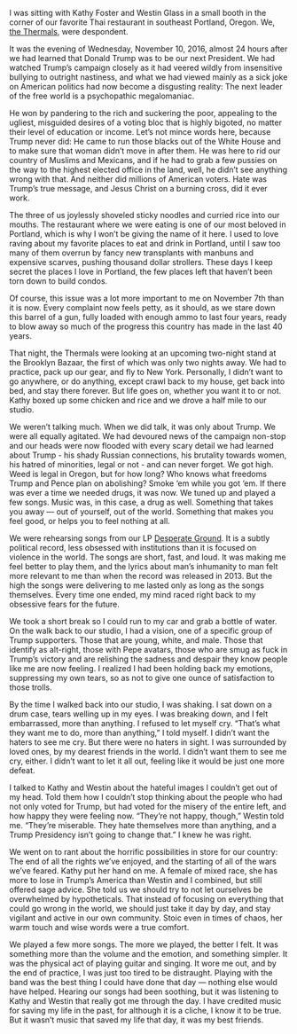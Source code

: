 I was sitting with Kathy Foster and Westin Glass in a small booth in the corner of our favorite Thai restaurant in southeast Portland, Oregon. We, [the Thermals](http://www.thethermals.com/), were despondent. 


It was the evening of Wednesday, November 10, 2016, almost 24 hours after we had learned that Donald Trump was to be our next President. We had watched Trump’s campaign closely as it had veered wildly from insensitive bullying to outright nastiness, and what we had viewed mainly as a sick joke on American politics had now become a disgusting reality: The next leader of the free world is a psychopathic megalomaniac. 


He won by pandering to the rich and suckering the poor, appealing to the ugliest, misguided desires of a voting bloc that is highly bigoted, no matter their level of education or income. Let’s not mince words here, because Trump never did: He came to run those blacks out of the White House and to make sure that woman didn’t move in after them. He was here to rid our country of Muslims and Mexicans, and if he had to grab a few pussies on the way to the highest elected office in the land, well, he didn’t see anything wrong with that. And neither did millions of American voters. Hate was Trump’s true message, and Jesus Christ on a burning cross, did it ever work.


The three of us joylessly shoveled sticky noodles and curried rice into our mouths. The restaurant where we were eating is one of our most beloved in Portland, which is why I won’t be giving the name of it here. I used to love raving about my favorite places to eat and drink in Portland, until I saw too many of them overrun by fancy new transplants with manbuns and expensive scarves, pushing thousand dollar strollers. These days I keep secret the places I love in Portland, the few places left that haven’t been torn down to build condos. 


Of course, this issue was a lot more important to me on November 7th than it is now. Every complaint now feels petty, as it should, as we stare down this barrel of a gun, fully loaded with enough ammo to last four years, ready to blow away so much of the progress this country has made in the last 40 years. 


That night, the Thermals were looking at an upcoming two-night stand at the Brooklyn Bazaar, the first of which was only two nights away. We had to practice, pack up our gear, and fly to New York. Personally, I didn’t want to go anywhere, or do anything, except crawl back to my house, get back into bed, and stay there forever. But life goes on, whether you want it to or not. Kathy boxed up some chicken and rice and we drove a half mile to our studio.


We weren’t talking much. When we did talk, it was only about Trump. We were all equally agitated. We had devoured news of the campaign non-stop and our heads were now flooded with every scary detail we had learned about Trump - his shady Russian connections, his brutality towards women, his hatred of minorities, legal or not - and can never forget. We got high. Weed is legal in Oregon, but for how long? Who knows what freedoms Trump and Pence plan on abolishing? Smoke ‘em while you got ‘em. If there was ever a time we needed drugs, it was now. We tuned up and played a few songs. Music was, in this case, a drug as well. Something that takes you away — out of yourself, out of the world. Something that makes you feel good, or helps you to feel nothing at all.


We were rehearsing songs from our LP [Desperate Ground](https://thethermals.bandcamp.com/album/desperate-ground). It is a subtly political record, less obsessed with institutions than it is focused on violence in the world. The songs are short, fast, and loud. It was making me feel better to play them, and the lyrics about man’s inhumanity to man felt more relevant to me than when the record was released in 2013. But the high the songs were delivering to me lasted only as long as the songs themselves. Every time one ended, my mind raced right back to my obsessive fears for the future. 


We took a short break so I could run to my car and grab a bottle of water. On the walk back to our studio, I had a vision, one of a specific group of Trump supporters. Those that are young, white, and male. Those that identify as alt-right, those with Pepe avatars, those who are smug as fuck in Trump’s victory and are relishing the sadness and despair they know people like me are now feeling. I realized I had been holding back my emotions, suppressing my own tears, so as not to give one ounce of satisfaction to those trolls. 


By the time I walked back into our studio, I was shaking. I sat down on a drum case, tears welling up in my eyes. I was breaking down, and I felt embarrassed, more than anything. I refused to let myself cry. “That’s what they want me to do, more than anything,” I told myself. I didn’t want the haters to see me cry. But there were no haters in sight. I was surrounded by loved ones, by my dearest friends in the world. I didn’t want them to see me cry, either. I didn’t want to let it all out, feeling like it would be just one more defeat.


I talked to Kathy and Westin about the hateful images I couldn’t get out of my head. Told them how I couldn’t stop thinking about the people who had not only voted for Trump, but had voted for the misery of the entire left, and how happy they were feeling now. “They’re not happy, though,” Westin told me. “They’re miserable. They hate themselves more than anything, and a Trump Presidency isn’t going to change that.” I knew he was right. 


We went on to rant about the horrific possibilities in store for our country: The end of all the rights we’ve enjoyed, and the starting of all of the wars we’ve feared. Kathy put her hand on me. A female of mixed race, she has more to lose in Trump’s America than Westin and I combined, but still offered sage advice. She told us we should try to not let ourselves be overwhelmed by hypotheticals. That instead of focusing on everything that could go wrong in the world, we should just take it day by day, and stay vigilant and active in our own community. Stoic even in times of chaos, her warm touch and wise words were a true comfort.


We played a few more songs. The more we played, the better I felt. It was something more than the volume and the emotion, and something simpler. It was the physical act of playing guitar and singing. It wore me out, and by the end of practice, I was just too tired to be distraught. Playing with the band was the best thing I could have done that day — nothing else would have helped. Hearing our songs had been soothing, but it was listening to Kathy and Westin that really got me through the day. I have credited music for saving my life in the past, for although it is a cliche, I know it to be true. But it wasn’t music that saved my life that day, it was my best friends.




